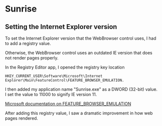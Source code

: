 # Sunrise

## Setting the Internet Explorer version

To set the Internet Explorer version that the WebBrowser control uses, I had to add a registry value.

Otherwise, the WebBrowser control uses an outdated IE version that does not render pages properly.

In the Registry Editor app, I opened the registry key location 

	HKEY_CURRENT_USER\Software\Microsoft\Internet Explorer\Main\FeatureControl\FEATURE_BROWSER_EMULATION.

I then added my application name "Sunrise.exe" as a DWORD (32-bit) value. I set the value to 11000 to signify IE version 11.

[Microsoft documentation on FEATURE_BROWSER_EMULATION](https://docs.microsoft.com/en-us/troubleshoot/developer/browsers/development-website/ie-document-modes-faq#how-can-i-configure-browser-emulation-for-web-browser-controls-in-internet-explorer)

After adding this registry value, I saw a dramatic improvement in how web pages rendered.
